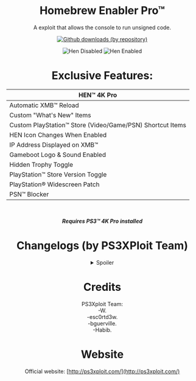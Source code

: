 <div align="center"> 

# Homebrew Enabler Pro™
A exploit that allows the console to run unsigned code.<br>

[![Github downloads (by repository)](https://img.shields.io/github/downloads/LuanTeles/HEN/total?style=social)](https://github.com/LuanTeles/HEN/releases/)

![Hen Disabled](https://user-images.githubusercontent.com/74815634/148464759-62bed1d8-b944-411a-b9f5-209a5d73b1b4.png)
![Hen Enabled](https://user-images.githubusercontent.com/74815634/148464786-72e35270-5e68-4abd-996f-10fb53713dda.png)

# Exclusive Features:

| HEN™ 4K Pro |
|----------------------------|
| Automatic XMB™ Reload |
| Custom "What's New" Items |
| Custom PlayStation™ Store (Video/Game/PSN) Shortcut Items |
| HEN Icon Changes When Enabled |
| IP Address Displayed on XMB™ |
| Gameboot Logo & Sound Enabled |
| Hidden Trophy Toggle |
| PlayStation™ Store Version Toggle |
| PlayStation® Widescreen Patch |
| PSN™ Blocker |

<br>

***Requires PS3™ 4K Pro installed***
 
#  Changelogs (by PS3XPloit Team)
 
<details><summary>Spoiler</summary>

 <br>
 
<details><summary>v3.x.x</summary>
 
# v3.5.1
### Payload: 
-Added: BadWDSD support.<br>
-Added: ISO Decrypt on-the-fly.<br>

# v3.5.0 (Exclusive)
### Plugins:
-Added: Check for map_path to avoid kernel panic if destination file is missing.<br>
-Added: Automatic XMB™ reload if more than one user exists.<br>

### Payload:
-Added: Ability to restore syscalls.<br>
-Added: PSN™ Blocker (PSN™ Access is blocked if syscalls are enabled).<br>

# v3.4.0
### Global:
-Added: Support for Firmware 4.92.<br>
### Plugin:
-Added: DLOG function for output to usb000. (Developers Only)<br>
-Added: HEN restore functionality for new package that supports HEN surviving an HDD reformat.<br>
-Added: Cleaning PSN™ files.<br>
-Added: Create_default_dirs function for creating standard folders if missing on dev_hdd0.<br>
-Improved: Cleaned up clear_web_cache_check function.<br>
-Improved: Updated emergency installer to check USB ports 000 - 007. (HEN_UPD.pkg from USB)<br>
-Improved: Updated functions for LED presets.
-Improved: Updated set_build_type function to check USB ports 000 - 007. (For Developer Mode)<br>

### Payload:
-Added: Support for rap.bin. It looks for /dev_hdd0/game/PS3XPLOIT/USRDIR/rap.bin when the make_rif function runs.<br>
-Added: cellFsRename_symbol.<br>
-Improved: Changes made to make_rif functionality for better performance.<br>
-Improved: Now renaming boot plugin files temporarily, instead of deleting them if WMM is found during installation.<br>
-Improved: Updated cellFsMkdir_symbol offsets.<br>
-Added: Implemented optimized read rap.bin functionality.<br>

### Resources:
-Added: New custom coldboot RAF files for release, debug, usb, and DEX.<br>
-Added: PlayStation®Home link installer/launcher under PSN™ category.<br>
-Fixed: seg_mcutility entry in category_game.xml. (Fixes issue with PS1™/PS2™ virtual memory card menu item)<br>
-Improved: Using PS3XPLOIT game directory to add HEN install status to gamedata db, for surviving HDD format. (Hidden from XMB™)<br>

# v3.3.0
### Global:
-Added: Support for 4.91 CEX firmware.<br>

### Plugin:
-Fixed: Early reboot problem with HEN_UPD.PKG for emergency USB recovery.<br>

### Payload:
-Fixed: Issue with PSP™ Launcher.<br>

### Resources:
-Added: Support for PlayStation®Home Catalogue path in download_list.xml.<br>
-Added: Support for dev_usb002 - dev_usb007 in package manager.<br>
-Added: Toggle 99% package install/delete option in HFW Tools > Maintenance.<br>
-Improved: Updated download_list.xml to use updated paths on dev_hdd0.<br>

# v3.2.0
### Plugin:
-Added: Automatic cleaning of logs sent when connecting to PSN™ in order to reduce the risk of a ban. (CI.TMP, MI.TMP and PTL.TMP)<br>
-Added: Automatic reboot after successful initial HEN installation from Network and USB.<br>
-Added: Blacklist access to homebrews NP0APOLLO / NP00PKGI3 when CFW syscalls are disabled by @aldostools.<br>
-Added: Dynarec Support.<br>
-Added: Libcrypt Support for PS1 games (LSF/SBI files) by @aldostools.<br>
-Added: PSX Bios patched with product code 0x85 for PAL games.<br>
-Added: Support for .RAP extension (in addition to .rap) by @aldostools.<br>
-Added: Toggle for Audio Patch.<br>
-Added: Toggle for Build types. (DEV/Release)<br>
-Added: Toggle to clean Web Browser user information upon HEN activation. (Auth, Cache,Cookies, History)<br>
-Improved: Simplified Backup/Restore of the act.dat on every boot by @bucanero.<br>

### Payload:
-Added: Improved open_path logs.<br>
-Added: Pad Combos (Hold R2 to disable boot_plugins.txt and Hold L2 to disable map_path).<br>
-Improved: Map_path.<br>
-Improved: PS3MAPI.<br>

# v3.1.2 (Exclusive)
### Plugin:
-Removed: Version notification.<br>

### Payload:
-Added: Automatically HEN swap icon enabled/disabled.<br>
-Added: Custom what's new items.<br>
-Added: Gameboot logo & sound.<br>
-Added: IP address on XMB™.<br>
-Added: System update unlock after HEN is enabled.<br>

# v3.1.1
### Resources:
-Added: CEX Version of explore_plugin.sprx.<br>
-Removed: Unused RCO files.<br>
-Fixed: Display issues with Trophies, Package Manager and other XMB items.<br>

# v3.1.0
### Global:
-Added: Support for Firmware 4.88.<br>

 ### Plugin:
-Added: Backup/Restore of the act.dat on every boot by @bucanero<br>
 
 ### Payload:
-Added: Dump PSID option to HFW tools.<br>

### Resources:
-Added: Toggle automatic update option to HFW tools.<br>
-Added: New icons for updated HFW tools options. (Thanks @xps3riments)<br>
-Updated: Text on theme selector in HFW tools.<br>
-Updated: RCO files to fix display issues with 4.89 only. (Thanks sandungas<br>
-Updated: layout_grid_table files for 480p and 272p to fix display issues in Remote Play with 4.89 only. (Thanks @sandungas)<br>
 
# v3.0.3
### Global:
-Added: Support for Firmware 4.88.<br>

# v3.0.2
### Global:
-Added: Support for Firmware 4.87.<br>

### Resource:
- HEN Loader.<br>

# v3.0.1
### Global:
-Added: Support for Firmware 4.86.<br>

### Cobra PS3MAPI:
-Added: Better set process memory by using the function used to actually write to process, this will allow user to write to memory where writing permissions are disabled.<br>
-Added: Ps3mapi_process_page_allocate this function will allocate memory into the eboot process allowing your to write/read/execute code into start_address parameter.<br>
-Added: Ps3mapi_get_process_module_info which will get the name, module path, module segments, module start and module stop address all in one function.<br>
-Added: Ps3mapi_create_process_thread to create thread into the process, This is useful if you want to load a small function into the process without needed make and load a sprx module.<br>

# v3.0.0
### Global:
-Removed: Support for Firmware 4.82.<br>

### Plugin:
-Fixed: System Freeze if DVD or CD is already inserted into PS3™ when HEN is enabled.<br>
-Fixed: Error message if reply length is too short from server.<br>

### Payload:
-Fixed: Freeze problems on all models.<br>
-Fixed: Issues with incompatible models.<br>
-Improved: Sanity checks.<br>

</details>

<details><summary>v2.x.x</summary>

# v2.4.0
### Global:
-Improved: The size of stage2 has been reduced.<br>

### Payload:
-Added: DLC/PSX games RAP support added.<br>
-Added: VSH patches and disabled signature check of RIF, now other tools are compatible.<br>
-Fixed: Hitching of PSX PAL on NTSC TV and vice versa.<br>
-Fixed: Issue where people sometimes got stuck downloading games from PSN.<br>
-Improved: Disabled VSH check in RIF that R and S cant be just 0.<br>
-Improved: PS3MAPI can now write to VSH text segment like CFW <br>
-Improved: Speed when loading NPDRM type 2 games (need original or RAP Activated RIF), CPU couldnt generate ECDSA fast enough.<br>
-Removed: Unnecessary hooks on CellFsOpen/CellFsRead/CellFsClose, possibly increasing stability.<br>

# v2.3.3
### Payload:
-Improved: Remapping HFW XML from /dev_flash/ instead of /dev_hdd0/.<br>

### Resource:
-Improved: Updated path pointing to ps3hen_updater.<br>xml in hfw_settings.xml.<br>

# v2.3.2
### Global:
-Added: Support for Firmware 4.85.<br>

# v2.3.1

### HEN 
### Plugin:
-Fixed: Issue when network is disabled.<br>

Resource
-Added: Duplicated icon fix.<br>

# v2.3.0
### Global:
-Improved: Fast exploit initialization.<br>
-Improved: Increased sleep in html, removed from bins.<br>

### Plugin:
-Added: Automatic reboot upon HEN fail.<br>
-Added: HEN Updater with version check.<br>
-Fixed: Random crash on initialization.<br>
-Removed: Infinite loop.<br>

### Payload:
-Fixed: Blackscreen issues.<br>
-Fixed: SELF Decrypter.<br>
-Fixed: System freeze after enabling hen when its already enabled.<br>
-Improved: Extended download plugin patches.<br>
-Improved: HEN queue is drained before the patches get disabled, and also synchronized properly the check to synchronize remove and do patches.<br>
-Improved: Handler requests are passed fast, removed many branch conditions there for faster handling.<br>
-Improved: Optimizations added to how much stack is available to the syscalls.<br>

# v2.2.2
### Payload:
-Added: USB Package installation support for HEN installer. (/dev_usb000/HEN_UPD.pkg)<br>
-Fixed: HEN initialization freeze.<br>
-Fixed: HashCalc bug.<br>
-Fixed: Syscall handler bug.<br>

### Resource:
-Improced: Updated videoplayer_plugin.<br>sprx to use proper DEX version for each firmware version.<br>

# v2.2.1
### Global:
-Added: HEN refresh and version display on initialize, using embedded plugin.<br>
-Improced: Replaced dev_blind with dev_rewrite to maintain RW state at all times.<br>
-Improved: The stackframe and PS3HEN bins are now merged as a single payload binary. (PS3HEN.BIN)<br>

### Plugin:
-Added: HEN version notification on boot.<br>
-Added: Game and Network Category refresh.<br>
-Added: In-game Screenshot feature.<br>

### Payload:
-Added: Embedded buffers and removed memory fragmentation.<br>
-Added: Fail-safe for stage0 incase stage2 not found.<br>
-Added: Get map path opcode.<br>
-Added: HMAC Hash Validation.<br>
-Added: Missing COBRA patches & BT/USB passthrough support.<br>
-Added: PS2™ Classics launcher activation on the fly.<br>
-Added: PSP™ ISO Launcher Support.<br>
-Added: Self Threading Support, fixing the issue with a few games. (SC Trilogy and etc) <br>
-Added:: Cleanup thread.<br>
-Fixed: Encryption.<br>
-Fixed: Kernel plugin bug.<br>
-Fixed: PS3MAPI bug and stability.<br>
-Improved: Compatibility with apps like MultiMan and others which replace syscall 6-10.<br>
-Improved: Faster boot times for apps.<br>
-Improved: Memory Management of map_path.<br>
-Improved: Memory Optimization. (no embedded buffer for kernel plugin, only allocs when requested) <br>
-Improved: SELF auth.<br>
-Improved:: HEN Installer feature and memory management changes.<br>

#### Resource:
-Improved: Default theme pack removed from main package and can now download from themes updater.<br>
-Improved: HEN theme pack downloadable package updated with fixed icons.<br>
-Improved: New coldboot, icons and JS/HTML overlay.<br>
-Improved: PKG linker is now located under Package Manager -> Install Packages.<br>
-Improved: Replaced manual link from network column with PS3Xploit Home link.<br>
-Removed:: Unused XML Entries.<br>

# v2.2.0
### Stackframe Binary:
-Added: Support for Firmware 4.82.<br>
-Improved: Each FW version has its own payload, stackframe, package, and update XML.<br>

### Plugin:
-Added: HEN check added to verify if HEN enabled, and to prevent freezing.<br>
-Fixed: PSNPatch freeze.<br>
-Improved: Remap for HFW settings is now fully protected, no more disappearing HFW tools.<br>
-Improved: Stability patches added on initial boot process.<br>

### Resource:
-Added: PKG Linker entries added to category_game.xml.<br>

# v2.1.0
### Payload:
-Added: Advanced QA Flag.<br>
-Added: Debug Settings.<br>
-Improved: AES calculation now uses internal library from LV2.<br>
-Improved: Payload size is reduced by 20kb.<br>
-Improved: RAP can now be loaded / accessed from dev_hdd0/exdata.<br>
 
### Plugin:
-Added: HEN check added to verify if HEN enabled, and to prevent freezing.<br>
-Fixed: PSNPatch freeze.<br>
-Improved: Remap for HFW settings is now fully protected, no more disappearing HFW tools.<br>
-Improved: Stability patches added on initial boot process.<br>

### Resource:
-Added: Update Themes option to PS3HEN Updater menu.<br>
-Added: Theme pack by to PS3HEN Updater -> Update Themes.<br>

# v2.0.2
### Stackframe Binary:
- Added: C00 unlocker activated by default.<br>

### Payload:
-Added:	Advanced download plugin patches.<br>
-Added: App restriction on RemotePlay with PC removed.<br>
-Added: Dev_blind enabled by default.<br>
-Added: Hybrid Firmware Tools available when HEN's activated.<br>
-Added: Multiple path on boot_plugins & boot_plugins_kernel (HDD & USB).<br>
-Added: PS2™ classics launcher support.<br>
-Added: RAP activation on the fly.  (usb000/exdata/<rap> or usb001/exdata/<rap>)<br>
-Fixed: Explore_plugin.sprx patches.<br>
-Fixed: Install All Packages.<br>
-Fixed: Issue with official NPDRM content rif deletion and unable to boot error.<br>
-Improved: Games compatibilty.<br>

### Resource:
-Added: HEN updater support available under Network Category.<br>
-Added: Official firmware updates via internet blocked.<br>
-Fixed: Infinite spinning wheel when in-game.<br>

# v2.0.1
### Payload:
-Added Option to re-enable cfw syscall by accessing the system update menu on XMB Settings.<br>
-Improved: Mappath for enabling xai_plugin.sprx.<br>

# v2.0.0
### Payload:
-Added: Full BD/DVD ISO support. (AACS decryption required for BDRip)<br>
-Added: ISO support.<br>
-Added: KW stealth extensions.<br>
-Added: Kernel plugins support.<br>
-Added: Opcode 1339, returns HEN version. (0x0200) <br>
-Added: Photo gui opcode support for webMAN.<br>
-Fixed: Blackscreen crashes.<br>
-Fixed: Random lv2 panic.<br>
-Fixed: Random recovery kicks.<br>
-Fixed: Removed HEN Check From Offline Packages.<br>
-Improved: Syscall 389/409 product mode check disabled.<br>
-Improved: PS3MAPI support can now read/set process mem using webMAN.<br>
-Remoced: Fake flash is no longer used, in favor of on-the-fly patching.<br>

</details>

<details><summary>v1.x.x</summary>

# v1.0.0
### Payload:
-Added: BD/DVD Region patches.<br>
-Added: BDISO support.<br>
-Added: Boot plugins support.<br>
-Added: Debug PKG install.<br>
-Added: Homebrew Root Flags.<br>
-Added: Kernel memory RWX. (execute kernel payload like this at high locations or hook syscalls etc) <br>
-Added: PS3MAPI support.<br>
-Added: PSXISO support.<br>
-Added: RWX permissions for processes executed after HEN has been enabled.<br>
-Added: Support for HAN PKG.<br>
-Added: Support for Homebrew resigned with 3.55 keys and lower.<br>
-Added: Syscall 6,7,8,15.<br>

</details> 
</details> 
 
# Credits

PS3Xploit Team:<br>
-W.<br>
-esc0rtd3w.<br>
-bguerville.<br>
-Habib.<br>

# Website
Official website: [http://ps3xploit.com/](http://ps3xploit.com/)
 
</div>
